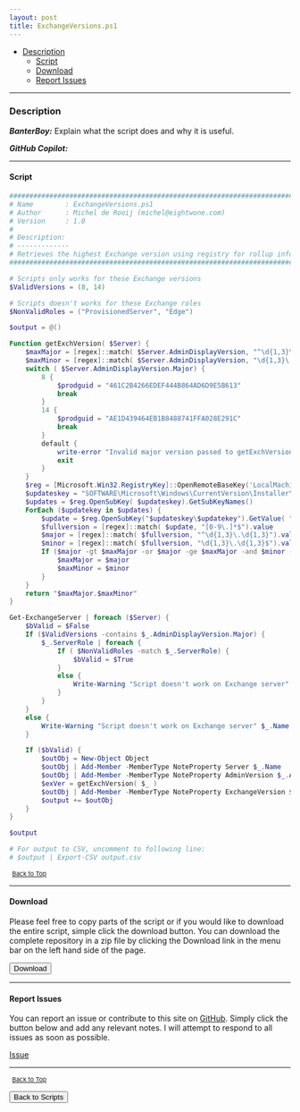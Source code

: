 ```yaml
---
layout: post
title: ExchangeVersions.ps1
---
```


- [Description](#description)
  - [Script](#script)
  - [Download](#download)
  - [Report Issues](#report-issues)

---

### Description

**_BanterBoy:_** Explain what the script does and why it is useful.

**_GitHub Copilot:_**

---

#### Script

```powershell
#############################################################################
# Name        : ExchangeVersions.ps1
# Author      : Michel de Rooij (michel@eightwone.com)
# Version     : 1.0
#
# Description:
# -------------
# Retrieves the highest Exchange version using registry for rollup info
#############################################################################

# Scripts only works for these Exchange versions
$ValidVersions = (8, 14)

# Scripts doesn't works for these Exchange roles
$NonValidRoles = ("ProvisionedServer", "Edge")

$output = @()

Function getExchVersion( $Server) {
	$maxMajor = [regex]::match( $Server.AdminDisplayVersion, "^\d{1,3}\.\d{1,3}").value
	$maxMinor = [regex]::match( $Server.AdminDisplayVersion, "\d{1,3}\.\d{1,3}$").value
	switch ( $Server.AdminDisplayVersion.Major) {
		8 {
			$prodguid = "461C2B4266EDEF444B864AD6D9E5B613"
			break
		}
		14 {
			$prodguid = "AE1D439464EB1B8488741FFA028E291C"
			break
		}
		default {
			write-error "Invalid major version passed to getExchVersion()"
			exit
		}
	}
	$reg = [Microsoft.Win32.RegistryKey]::OpenRemoteBaseKey('LocalMachine', $Server)
	$updateskey = "SOFTWARE\Microsoft\Windows\CurrentVersion\Installer\UserData\S-1-5-18\Products\$prodguid\Patches\"
	$updates = $reg.OpenSubKey( $updateskey).GetSubKeyNames()
	ForEach ($updatekey in $updates) {
		$update = $reg.OpenSubKey("$updateskey\$updatekey").GetValue( "DisplayName")
		$fullversion = [regex]::match( $update, "[0-9\.]*$").value
		$major = [regex]::match( $fullversion, "^\d{1,3}\.\d{1,3}").value
		$minor = [regex]::match( $fullversion, "\d{1,3}\.\d{1,3}$").value
		If ($major -gt $maxMajor -or $major -ge $maxMajor -and $minor -gt $maxMinor) {
			$maxMajor = $major
			$maxMinor = $minor
		}
	}
	return "$maxMajor.$maxMinor"
}

Get-ExchangeServer | foreach ($Server) {
	$bValid = $False
	If ($ValidVersions -contains $_.AdminDisplayVersion.Major) {
		$_.ServerRole | foreach {
			If ( $NonValidRoles -match $_.ServerRole) {
				$bValid = $True
			}
			else {
				Write-Warning "Script doesn't work on Exchange server" $_.Name "with role" $NonValidRoles
			}
		}
	}
	else {
		Write-Warning "Script doesn't work on Exchange server" $_.Name "with version" $_.AdminDisplayVersion.Major
	}

	If ($bValid) {
		$outObj = New-Object Object
		$outObj | Add-Member -MemberType NoteProperty Server $_.Name
		$outObj | Add-Member -MemberType NoteProperty AdminVersion $_.AdminDisplayVersion
		$exVer = getExchVersion( $_ )
		$outObj | Add-Member -MemberType NoteProperty ExchangeVersion $exVer
		$output += $outObj
	}
}

$output

# For output to CSV, uncomment to following line:
# $output | Export-CSV output.csv
```

<span style="font-size:11px;"><a href="#"><i class="fas fa-caret-up" aria-hidden="true" style="color: white; margin-right:5px;"></i>Back to Top</a></span>

---

#### Download

Please feel free to copy parts of the script or if you would like to download the entire script, simple click the download button. You can download the complete repository in a zip file by clicking the Download link in the menu bar on the left hand side of the page.

<button class="btn" type="submit" onclick="window.open('/PowerShell/scripts/Exchange/ExchangeVersions.ps1')">
    <i class="fa fa-cloud-download-alt">
    </i>
        Download
</button>

---

#### Report Issues

You can report an issue or contribute to this site on <a href="https://github.com/BanterBoy/scripts-blog/issues">GitHub</a>. Simply click the button below and add any relevant notes. I will attempt to respond to all issues as soon as possible.

<!-- Place this tag where you want the button to render. -->

<a class="github-button" href="https://github.com/BanterBoy/scripts-blog/issues/new?title=ExchangeVersions.ps1&body=There is a problem with this function. Please find details below." data-show-count="true" aria-label="Issue BanterBoy/scripts-blog on GitHub">Issue</a>

---

<span style="font-size:11px;"><a href="#"><i class="fas fa-caret-up" aria-hidden="true" style="color: white; margin-right:5px;"></i>Back to Top</a></span>

<a href="/menu/_pages/scripts.html">
    <button class="btn">
        <i class='fas fa-reply'>
        </i>
            Back to Scripts
    </button>
</a>

[1]: http://ecotrust-canada.github.io/markdown-toc
[2]: https://github.com/googlearchive/code-prettify
